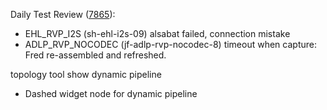 Daily Test Review ([7865](https://sof-ci.sh.intel.com/#/result/planresultdetail/7865)):

* EHL_RVP_I2S (sh-ehl-i2s-09) alsabat failed, connection mistake
* ADLP_RVP_NOCODEC (jf-adlp-rvp-nocodec-8) timeout when capture: Fred re-assembled and refreshed.

topology tool show dynamic pipeline

* Dashed widget node for dynamic pipeline

